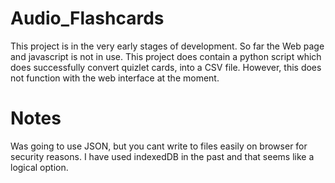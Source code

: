 # Audio_Flashcards
This project is in the very early stages of development. So far the Web page and javascript is not in use. This project does contain a python script which does successfully convert quizlet cards, into a CSV file. However, this does not function with the web interface at the moment.

# Notes
Was going to use JSON, but you cant write to files easily on browser for security reasons. I have used indexedDB in the past and that seems like a logical option. 
